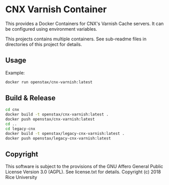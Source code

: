 # CNX Varnish Container

This provides a Docker Containers for CNX's Varnish Cache servers. It can be configured using environment variables.

This projects contains multiple containers. See sub-readme files in directories of this project for details.

## Usage

Example:
```sh
docker run openstax/cnx-varnish:latest
```

## Build & Release

```sh
cd cnx
docker build -t openstax/cnx-varnish:latest .
docker push openstax/cnx-varnish:latest
cd ..
cd legacy-cnx
docker build -t openstax/legacy-cnx-varnish:latest .
docker push openstax/legacy-cnx-varnish:latest
```

## Copyright

This software is subject to the provisions of the GNU Affero General Public License Version 3.0 (AGPL). See license.txt for details. Copyright (c) 2018 Rice University
